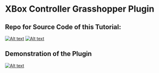 # XBox Controller Grasshopper Plugin

## Repo for Source Code of this Tutorial:
[![Alt text](https://img.youtube.com/vi/5G8oWUWOx5E/0.jpg)](https://www.youtube.com/watch?v=5G8oWUWOx5E)
[![Alt text](https://img.youtube.com/vi/V_DGV9Wcm_8/0.jpg)](https://www.youtube.com/watch?v=V_DGV9Wcm_8)

## Demonstration of the Plugin
[![Alt text](https://img.youtube.com/vi/w3BHfnIBHT8/0.jpg)](https://www.youtube.com/watch?v=w3BHfnIBHT8)
